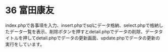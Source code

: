 36 富田康友
====

index.phpで各事項を入力、insert.phpでsqlにデータ格納、select.phpで格納したデータ一覧を表示、削除ボタンを押すとdetail.phpでデータの削除、データタイトルを押してdetail.phpでデータの更新画面、update.phpでデータの更新の実行をしています。